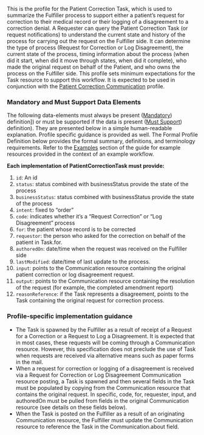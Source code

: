 This is the profile for the Patient Correction Task, which is used to summarize the Fulfiller process to support either a patient’s request for correction to their medical record or their logging of a disagreement to a correction denial.  A Requester can query the Patient Correction Task (or request notifications) to understand the current state and history of the process for carrying out the request on the Fulfiller side.  It can determine the type of process (Request for Correction or Log Disagreement), the current state of the process, timing information about the process (when did it start, when did it move through states, when did it complete), who made the original request on behalf of the Patient, and who owns the process on the Fulfiller side.  This profile sets minimum expectations for the Task resource to support this workflow.  It is expected to be used in conjunction with the [Patient Correction Communication](StructureDefinition-patient-correction-communication.html) profile.

### Mandatory and Must Support Data Elements

The following data-elements must always be present ([Mandatory](https://www.hl7.org/fhir/us/core/conformance-expectations.html#mandatory-elements)) definition]) or must be supported if the data is present ([Must Support](https://www.hl7.org/fhir/us/core/conformance-expectations.html#must-support-elements)) definition). They are presented below in a simple human-readable explanation. Profile specific guidance is provided as well. The Formal Profile Definition below provides the formal summary, definitions, and terminology requirements.  Refer to the [Examples](examples.html) section of the guide for example resources provided in the context of an example workflow.

**Each implementation of PatientCorrectionTask must provide:**

1.	`id`: An id
2.	`status`: status combined with businessStatus provide the state of the process
3.	`businessStatus`: status combined with businessStatus provide the state of the process
4.	`intent`: fixed to “order”
5.	`code`: indicates whether it’s a “Request Correction” or “Log Disagreement” process
6.	`for`: the patient whose record is to be corrected
7.	`requestor`: the person who asked for the correction on behalf of the patient in Task.for.
8.	`authoredOn`: date/time when the request was received on the Fulfiller side
9.	`lastModified`: date/time of last update to the process.
10.	`input`: points to the Communication resource containing the original patient correction or log disagreement request.
11.	`output`: points to the Communication resource containing the resolution of the request (for example, the completed amendment report)
12.	`reasonReference`: if the Task represents a disagreement, points to the Task containing the original request for correction process.

### Profile-specific implementation guidance

* The Task is spawned by the Fulfiller as a result of receipt of a Request for a Correction or a Request to Log a Disagreement.  It is expected that in most cases, these requests will be coming through a Communication resource.  However, this specification does not preclude the use of Task when requests are received via alternative means such as paper forms in the mail.  
* When a request for correction or logging of a disagreement is received via a Request for Correction or Log Disagreement Communication resource posting, a Task is spawned and then several fields in the Task must be populated by copying from the Communication resource that contains the original request.  In specific, code, for, requester, input, and authoredOn must be pulled from fields in the original Communication resource (see details on these fields below).
* When the Task is posted on the Fulfiller as a result of an originating Communication resource, the Fulfiller must update the Communication resource to reference the Task in the Communication.about field. 
